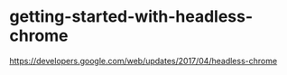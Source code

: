 # getting-started-with-headless-chrome
https://developers.google.com/web/updates/2017/04/headless-chrome
